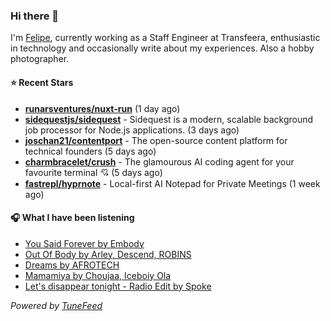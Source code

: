 ### Hi there 👋

I'm [Felipe](https://felipevm.com), currently working as a Staff Engineer at Transfeera, enthusiastic in technology and occasionally write about my experiences. Also a hobby photographer.

#### ⭐ Recent Stars
- **[runarsventures/nuxt-run](https://github.com/runarsventures/nuxt-run)** (1 day ago)
- **[sidequestjs/sidequest](https://github.com/sidequestjs/sidequest)** - Sidequest is a modern, scalable background job processor for Node.js applications. (3 days ago)
- **[joschan21/contentport](https://github.com/joschan21/contentport)** - The open-source content platform for technical founders (5 days ago)
- **[charmbracelet/crush](https://github.com/charmbracelet/crush)** - The glamourous AI coding agent for your favourite terminal 💘 (5 days ago)
- **[fastrepl/hyprnote](https://github.com/fastrepl/hyprnote)** - Local-first AI Notepad for Private Meetings (1 week ago)

#### 🎧 What I have been listening
- [You Said Forever by Embody](https://open.spotify.com/track/5fjIr7fMC19Jmz97GmmSB7)
- [Out Of Body by Arley, Descend, ROBINS](https://open.spotify.com/track/4crjc82sl9FZpJDao2hudV)
- [Dreams by AFROTECH](https://open.spotify.com/track/2NvtzxaEeaBPiBviSoMwMJ)
- [Mamamiya by Choujaa, Iceboiy Ola](https://open.spotify.com/track/71PGjOGeKrd8pRvEPtTyOX)
- [Let&#39;s disappear tonight - Radio Edit by Spoke](https://open.spotify.com/track/3CZDfvbHG6bQ0wYVjAaMqI)

_Powered by [TuneFeed](https://tunefeed.app?ref=github.com)_
